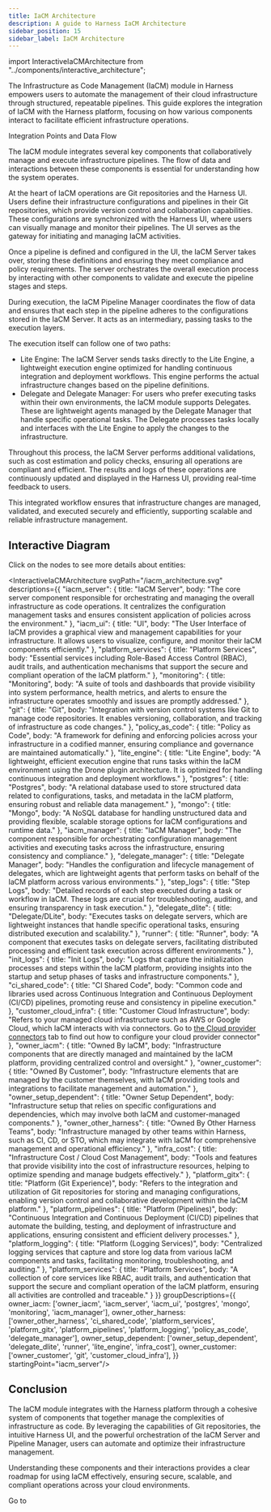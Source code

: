 ```yaml
---
title: IaCM Architecture
description: A guide to Harness IaCM Architecture
sidebar_position: 15
sidebar_label: IaCM Architecture
---
```


import InteractiveIaCMArchitecture from "../components/interactive_architecture";


The Infrastructure as Code Management (IaCM) module in Harness empowers users to automate the management of their cloud infrastructure through structured, repeatable pipelines. This guide explores the integration of IaCM with the Harness platform, focusing on how various components interact to facilitate efficient infrastructure operations.

Integration Points and Data Flow

The IaCM module integrates several key components that collaboratively manage and execute infrastructure pipelines. The flow of data and interactions between these components is essential for understanding how the system operates.

At the heart of IaCM operations are Git repositories and the Harness UI. Users define their infrastructure configurations and pipelines in their Git repositories, which provide version control and collaboration capabilities. These configurations are synchronized with the Harness UI, where users can visually manage and monitor their pipelines. The UI serves as the gateway for initiating and managing IaCM activities.

Once a pipeline is defined and configured in the UI, the IaCM Server takes over, storing these definitions and ensuring they meet compliance and policy requirements. The server orchestrates the overall execution process by interacting with other components to validate and execute the pipeline stages and steps.

During execution, the IaCM Pipeline Manager coordinates the flow of data and ensures that each step in the pipeline adheres to the configurations stored in the IaCM Server. It acts as an intermediary, passing tasks to the execution layers.

The execution itself can follow one of two paths:

- Lite Engine: The IaCM Server sends tasks directly to the Lite Engine, a lightweight execution engine optimized for handling continuous integration and deployment workflows. This engine performs the actual infrastructure changes based on the pipeline definitions.
- Delegate and Delegate Manager: For users who prefer executing tasks within their own environments, the IaCM module supports Delegates. These are lightweight agents managed by the Delegate Manager that handle specific operational tasks. The Delegate processes tasks locally and interfaces with the Lite Engine to apply the changes to the infrastructure.

Throughout this process, the IaCM Server performs additional validations, such as cost estimation and policy checks, ensuring all operations are compliant and efficient. The results and logs of these operations are continuously updated and displayed in the Harness UI, providing real-time feedback to users.

This integrated workflow ensures that infrastructure changes are managed, validated, and executed securely and efficiently, supporting scalable and reliable infrastructure management.

## Interactive Diagram

Click on the nodes to see more details about entities:

<InteractiveIaCMArchitecture
    svgPath="/iacm_architecture.svg"
    descriptions={{
        "iacm_server": {
        title: "IaCM Server",
        body: "The core server component responsible for orchestrating and managing the overall infrastructure as code operations. It centralizes the configuration management tasks and ensures consistent application of policies across the environment."
        },
        "iacm_ui": {
        title: "UI",
        body: "The User Interface of IaCM provides a graphical view and management capabilities for your infrastructure. It allows users to visualize, configure, and monitor their IaCM components efficiently."
        },
        "platform_services": {
        title: "Platform Services",
        body: "Essential services including Role-Based Access Control (RBAC), audit trails, and authentication mechanisms that support the secure and compliant operation of the IaCM platform."
        },
        "monitoring": {
        title: "Monitoring",
        body: "A suite of tools and dashboards that provide visibility into system performance, health metrics, and alerts to ensure the infrastructure operates smoothly and issues are promptly addressed."
        },
        "git": {
        title: "Git",
        body: "Integration with version control systems like Git to manage code repositories. It enables versioning, collaboration, and tracking of infrastructure as code changes."
        },
        "policy_as_code": {
        title: "Policy as Code",
        body: "A framework for defining and enforcing policies across your infrastructure in a codified manner, ensuring compliance and governance are maintained automatically."
        },
        "lite_engine": {
        title: "Lite Engine",
        body: "A lightweight, efficient execution engine that runs tasks within the IaCM environment using the Drone plugin architecture. It is optimized for handling continuous integration and deployment workflows."
        },
        "postgres": {
        title: "Postgres",
        body: "A relational database used to store structured data related to configurations, tasks, and metadata in the IaCM platform, ensuring robust and reliable data management."
        },
        "mongo": {
        title: "Mongo",
        body: "A NoSQL database for handling unstructured data and providing flexible, scalable storage options for IaCM configurations and runtime data."
        },
        "iacm_manager": {
        title: "IaCM Manager",
        body: "The component responsible for orchestrating configuration management activities and executing tasks across the infrastructure, ensuring consistency and compliance."
        },
        "delegate_manager": {
        title: "Delegate Manager",
        body: "Handles the configuration and lifecycle management of delegates, which are lightweight agents that perform tasks on behalf of the IaCM platform across various environments."
        },
        "step_logs": {
        title: "Step Logs",
        body: "Detailed records of each step executed during a task or workflow in IaCM. These logs are crucial for troubleshooting, auditing, and ensuring transparency in task execution."
        },
        "delegate_dlite": {
        title: "Delegate/DLite",
        body: "Executes tasks on delegate servers, which are lightweight instances that handle specific operational tasks, ensuring distributed execution and scalability."
        },
        "runner": {
        title: "Runner",
        body: "A component that executes tasks on delegate servers, facilitating distributed processing and efficient task execution across different environments."
        },
        "init_logs": {
        title: "Init Logs",
        body: "Logs that capture the initialization processes and steps within the IaCM platform, providing insights into the startup and setup phases of tasks and infrastructure components."
        },
        "ci_shared_code": {
        title: "CI Shared Code",
        body: "Common code and libraries used across Continuous Integration and Continuous Deployment (CI/CD) pipelines, promoting reuse and consistency in pipeline execution."
        },
        "customer_cloud_infra": {
        title: "Customer Cloud Infrastructure",
        body: "Refers to your managed cloud infrastructure such as AWS or Google Cloud, which IaCM interacts with via connectors. Go to [the Cloud provider connectors](https://developer.harness.io/docs/infra-as-code-management/get-started/onboarding-guide#add-connectors) tab to find out how to configure your cloud provider connector"
        },
        "owner_iacm": {
        title: "Owned By IaCM",
        body: "Infrastructure components that are directly managed and maintained by the IaCM platform, providing centralized control and oversight."
        },
        "owner_customer": {
        title: "Owned By Customer",
        body: "Infrastructure elements that are managed by the customer themselves, with IaCM providing tools and integrations to facilitate management and automation."
        },
        "owner_setup_dependent": {
        title: "Owner Setup Dependent",
        body: "Infrastructure setup that relies on specific configurations and dependencies, which may involve both IaCM and customer-managed components."
        },
        "owner_other_harness": {
        title: "Owned By Other Harness Teams",
        body: "Infrastructure managed by other teams within Harness, such as CI, CD, or STO, which may integrate with IaCM for comprehensive management and operational efficiency."
        },
        "infra_cost": {
        title: "Infrastructure Cost / Cloud Cost Management",
        body: "Tools and features that provide visibility into the cost of infrastructure resources, helping to optimize spending and manage budgets effectively."
        },
        "platform_gitx": {
        title: "Platform (Git Experience)",
        body: "Refers to the integration and utilization of Git repositories for storing and managing configurations, enabling version control and collaborative development within the IaCM platform."
        },
        "platform_pipelines": {
        title: "Platform (Pipelines)",
        body: "Continuous Integration and Continuous Deployment (CI/CD) pipelines that automate the building, testing, and deployment of infrastructure and applications, ensuring consistent and efficient delivery processes."
        },
        "platform_logging": {
        title: "Platform (Logging Services)",
        body: "Centralized logging services that capture and store log data from various IaCM components and tasks, facilitating monitoring, troubleshooting, and auditing."
        },
        "platform_services": {
        title: "Platform Services",
        body: "A collection of core services like RBAC, audit trails, and authentication that support the secure and compliant operation of the IaCM platform, ensuring all activities are controlled and traceable."
        }
    }}
    groupDescriptions={{
        owner_iacm: ['owner_iacm', 'iacm_server', 'iacm_ui', 'postgres', 'mongo', 'monitoring', 'iacm_manager'],
        owner_other_harness: ['owner_other_harness', 'ci_shared_code', 'platform_services', 'platform_gitx', 'platform_pipelines', 'platform_logging', 'policy_as_code', 'delegate_manager'],
        owner_setup_dependent: ['owner_setup_dependent', 'delegate_dlite', 'runner', 'lite_engine', 'infra_cost'],
        owner_customer: ['owner_customer', 'git', 'customer_cloud_infra'],
    }} 
    startingPoint="iacm_server"/>

## Conclusion

The IaCM module integrates with the Harness platform through a cohesive system of components that together manage the complexities of infrastructure as code. By leveraging the capabilities of Git repositories, the intuitive Harness UI, and the powerful orchestration of the IaCM Server and Pipeline Manager, users can automate and optimize their infrastructure management.

Understanding these components and their interactions provides a clear roadmap for using IaCM effectively, ensuring secure, scalable, and compliant operations across your cloud environments.

Go to 